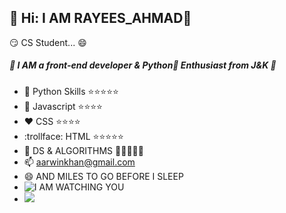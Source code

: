 ## :sparkler: Hi: I AM RAYEES_AHMAD👋
:smirk:  CS Student... :smile: 
##### :green_book: I AM a front-end developer & Python:snake: Enthusiast from J&K :green_book:
- :snake: Python Skills  :star::star::star::star::star:
- :book:  Javascript     :star::star::star::star:
- :heart:  CSS            :star::star::star::star:
- :trollface: HTML             :star::star::star::star::star:
- :dromedary_camel: DS & ALGORITHMS :sparkler::sparkler::sparkler::sparkler::sparkler:
- 📫 aarwinkhan@gmail.com
- 😄 AND MILES TO GO BEFORE I SLEEP
- ![I AM WATCHING YOU](https://media.giphy.com/media/TKLdhXUt2S36V1KnA6/giphy.gif)
- ![](https://media.giphy.com/media/TxWXgClHzwhji/giphy.gif)
